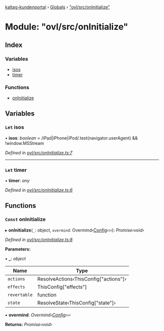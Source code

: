 [kaltag-kundenportal](../README.md) › [Globals](../globals.md) › ["ovl/src/onInitialize"](_ovl_src_oninitialize_.md)

# Module: "ovl/src/onInitialize"

## Index

### Variables

* [isos](_ovl_src_oninitialize_.md#let-isos)
* [timer](_ovl_src_oninitialize_.md#let-timer)

### Functions

* [onInitialize](_ovl_src_oninitialize_.md#const-oninitialize)

## Variables

### `Let` isos

• **isos**: *boolean* = /iPad|iPhone|iPod/.test(navigator.userAgent) && !window.MSStream

*Defined in [ovl/src/onInitialize.ts:7](https://github.com/fopsdev/ovl/blob/d5eec59/ovl/src/onInitialize.ts#L7)*

___

### `Let` timer

• **timer**: *any*

*Defined in [ovl/src/onInitialize.ts:6](https://github.com/fopsdev/ovl/blob/d5eec59/ovl/src/onInitialize.ts#L6)*

## Functions

### `Const` onInitialize

▸ **onInitialize**(`_`: object, `overmind`: Overmind‹[Config](_ovl_src_index_.md#config)‹››): *Promise‹void›*

*Defined in [ovl/src/onInitialize.ts:8](https://github.com/fopsdev/ovl/blob/d5eec59/ovl/src/onInitialize.ts#L8)*

**Parameters:**

▪ **_**: *object*

Name | Type |
------ | ------ |
`actions` | ResolveActions‹ThisConfig["actions"]› |
`effects` | ThisConfig["effects"] |
`revertable` | function |
`state` | ResolveState‹ThisConfig["state"]› |

▪ **overmind**: *Overmind‹[Config](_ovl_src_index_.md#config)‹››*

**Returns:** *Promise‹void›*
